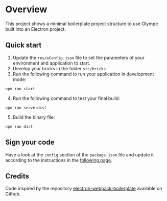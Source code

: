 # Overview

This project shows a minimal boilerplate project structure to use Olympe built into an Electron project.

## Quick start

1. Update the `res/oConfig.json` file to set the parameters of your environment and application to start.
2. Develop your bricks in the folder `src/bricks`.
3. Run the following command to run your application in development mode:
```
npm run start
```
4. Run the following command to test your final build:
```
npm run serve:dist
```
5. Build the binary file:
```
npm run dist
```

## Sign your code
Have a look at the `config` section of the `package.json` file and update it according to the instructions in the [following page](https://www.electronjs.org/fr/docs/latest/tutorial/code-signing).

## Credits
Code inspired by the repository [electron-webpack-boilerplate](https://github.com/DevUnltd/electron-webpack-boilerplate) available on Github.